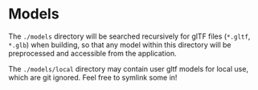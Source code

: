 # Models

The `./models` directory will be searched recursively for glTF files (`*.gltf`, `*.glb`) when building, so that any model within this directory will be preprocessed and accessible from the application.

The `./models/local` directory may contain user gltf models for local use, which are git ignored. Feel free to symlink some in!
